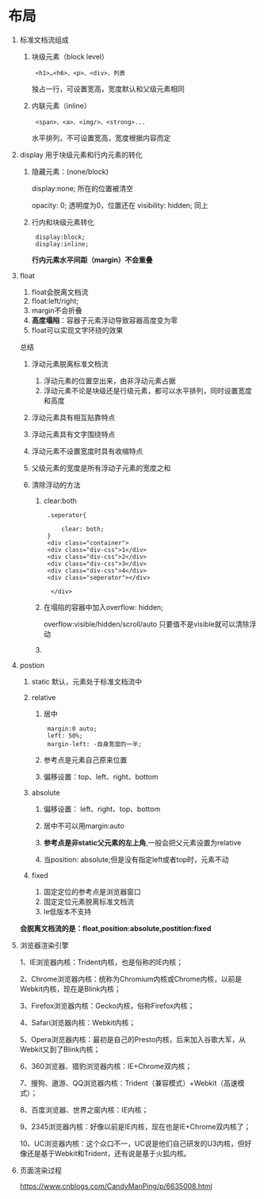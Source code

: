# 布局
1. 标准文档流组成
	
	1. 块级元素（block  level）
		
			<h1>…<h6>、<p>、<div>、列表
		独占一行，可设置宽高，宽度默认和父级元素相同
	2. 内联元素（inline）
	
			<span>、<a>、<img/>、<strong>...
		水平排列，不可设置宽高，宽度根据内容而定
2. display 用于块级元素和行内元素的转化

	1. 隐藏元素：(none/block)
	
		display:none; 所在的位置被清空
		
		opacity: 0; 透明度为0，位置还在
		visibility: hidden; 同上
	2. 行内和块级元素转化

			display:block;
			display:inline;
			
		**行内元素水平间距（margin）不会重叠**
	
3. float

	1. float会脱离文档流
	2. float:left/right;
	3. margin不会折叠
	4. **高度塌陷**：容器子元素浮动导致容器高度变为零
	5. float可以实现文字环绕的效果

	总结
	
	1. 浮动元素脱离标准文档流
	
		1. 浮动元素的位置空出来，由非浮动元素占据
		1. 浮动元素不论是块级还是行级元素，都可以水平排列，同时设置宽度和高度
	1. 浮动元素具有相互贴靠特点
	1. 浮动元素具有文字围绕特点
	1. 浮动元素不设置宽度时具有收缩特点
	1. 父级元素的宽度是所有浮动子元素的宽度之和

	6. 清除浮动的方法

		1. clear:both
				
				.seperator{

		            clear: both;
		        }
				<div class="container">
		        <div class="div-css">1</div>
		        <div class="div-css">2</div>
		        <div class="div-css">3</div>
		        <div class="div-css">4</div>
		        <div class="seperator"></div>

   				 </div>
		2. 在塌陷的容器中加入overflow: hidden;
			
			overflow:visible/hidden/scroll/auto
			只要值不是visible就可以清除浮动
				
		3. 

4. postion
	
	1. static 默认，元素处于标准文档流中
	2. relative

		1. 居中
			
				margin:0 auto;
				left: 50%;
            	margin-left: -自身宽度的一半;
		2. 参考点是元素自己原来位置

		3. 偏移设置：top、left、right、bottom
		

	3. absolute

		1. 偏移设置： left、right、top、bottom 
		
		2. 居中不可以用margin:auto
		3. **参考点是非static父元素的左上角**,一般会把父元素设置为relative
		4. 当position: absolute;但是没有指定left或者top时，元素不动

	4. fixed

		1. 固定定位的参考点是浏览器窗口
		1. 固定定位元素脱离标准文档流
		1. Ie低版本不支持

	**会脱离文档流的是：float,position:absolute,postition:fixed**
5. 浏览器渲染引擎

	1、IE浏览器内核：Trident内核，也是俗称的IE内核；

	2、Chrome浏览器内核：统称为Chromium内核或Chrome内核，以前是Webkit内核，现在是Blink内核；
	
	3、Firefox浏览器内核：Gecko内核，俗称Firefox内核；
	
	4、Safari浏览器内核：Webkit内核；
	
	5、Opera浏览器内核：最初是自己的Presto内核，后来加入谷歌大军，从Webkit又到了Blink内核；
	
	6、360浏览器、猎豹浏览器内核：IE+Chrome双内核；
	
	7、搜狗、遨游、QQ浏览器内核：Trident（兼容模式）+Webkit（高速模式）；
	
	8、百度浏览器、世界之窗内核：IE内核；
	
	9、2345浏览器内核：好像以前是IE内核，现在也是IE+Chrome双内核了；
	
	10、UC浏览器内核：这个众口不一，UC说是他们自己研发的U3内核，但好像还是基于Webkit和Trident，还有说是基于火狐内核。
	
6. 页面渲染过程

	https://www.cnblogs.com/CandyManPing/p/6635008.html